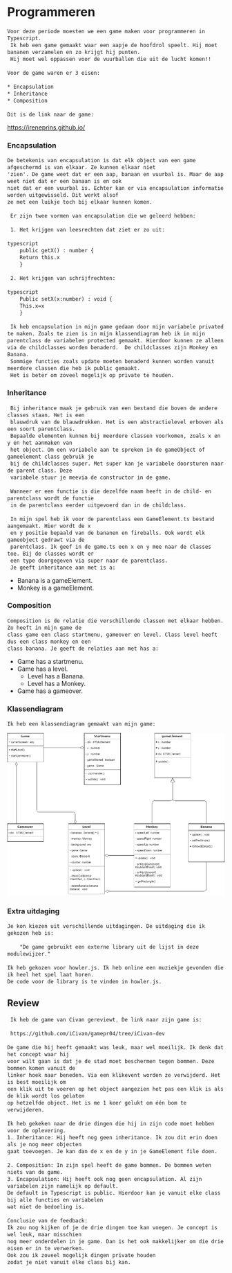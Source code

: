# Programmeren

    Voor deze periode moesten we een game maken voor programmeren in Typescript.
     Ik heb een game gemaakt waar een aapje de hoofdrol speelt. Hij moet bananen verzamelen en zo krijgt hij punten. 
     Hij moet wel oppassen voor de vuurballen die uit de lucht komen!!

    Voor de game waren er 3 eisen:

    * Encapsulation
    * Inheritance
    * Composition
    
    Dit is de link naar de game:
  https://ireneprins.github.io/

   ### Encapsulation

    De betekenis van encapsulation is dat elk object van een game afgeschermd is van elkaar. Ze kunnen elkaar niet
    'zien'. De game weet dat er een aap, banaan en vuurbal is. Maar de aap weet niet dat er een banaan is en ook 
    niet dat er een vuurbal is. Echter kan er via encapsulation informatie worden uitgewisseld. Dit werkt alsof 
    ze met een luikje toch bij elkaar kunnen komen.

     Er zijn twee vormen van encapsulation die we geleerd hebben:

     1. Het krijgen van leesrechten dat ziet er zo uit:

    typescript
        public getX() : number {
		Return this.x
        } 
        
     2. Het krijgen van schrijfrechten:

    typescript
        Public setX(x:number) : void {
        This.x=x
        } 

     Ik heb encapsulation in mijn game gedaan door mijn variabele privated te maken. Zoals te zien is in mijn klassendiagram heb ik in mijn parentclass de variabelen protected gemaakt. Hierdoor kunnen ze alleen via de childclasses worden benaderd.  De childclasses zijn Monkey en Banana.
     Sommige functies zoals update moeten benaderd kunnen worden vanuit meerdere classen die heb ik public gemaakt.
     Het is beter om zoveel mogelijk op private te houden. 

 ### Inheritance

     Bij inheritance maak je gebruik van een bestand die boven de andere classes staan. Het is een
     blauwdruk van de blauwdrukken. Het is een abstractielevel erboven als een soort parentclass. 
     Bepaalde elementen kunnen bij meerdere classen voorkomen, zoals x en y en het aanmaken van 
     het object. Om een variabele aan te spreken in de gameObject of gameelement class gebruik je 
     bij de childclasses super. Met super kan je variabele doorsturen naar de parent class. Deze 
     variabele stuur je meevia de constructor in de game.

     Wanneer er een functie is die dezelfde naam heeft in de child- en parentclass wordt de functie
     in de parentclass eerder uitgevoerd dan in de childclass.

     In mijn spel heb ik voor de parentclass een GameElement.ts bestand aangemaakt. Hier wordt de x 
     en y positie bepaald van de bananen en fireballs. Ook wordt elk gameobject gedrawt via de
     parentclass. Ik geef in de game.ts een x en y mee naar de classes toe. Bij de classes wordt er
     een type doorgegeven via super naar de parentclass.
     Je geeft inheritance aan met is a:

*   Banana is a gameElement.
*   Monkey is a gameElement.

### Composition

    Composition is de relatie die verschillende classen met elkaar hebben. Zo heeft in mijn game de
    class game een class startmenu, gameover en level. Class level heeft dus een class monkey en een
    class banana. Je geeft de relaties aan met has a:

*   Game has a startmenu. 
*   Game has a level.
    * Level has a Banana.
    * Level has a Monkey.
*   Game has a gameover.

### Klassendiagram

    Ik heb een klassendiagram gemaakt van mijn game:

![alt text](assets/classDiagram.png)

### Extra uitdaging

    Je kon kiezen uit verschillende uitdagingen. De uitdaging die ik gekozen heb is: 

        "De game gebruikt een externe library uit de lijst in deze modulewijzer."
    
    Ik heb gekozen voor howler.js. Ik heb online een muziekje gevonden die ik heel het spel laat horen.
    De code voor de library is te vinden in howler.js.

   ## Review

     Ik heb de game van Civan gereviewt. De link naar zijn game is:

     https://github.com/iCivan/gamepr04/tree/iCivan-dev

    De game die hij heeft gemaakt was leuk, maar wel moeilijk. Ik denk dat het concept waar hij 
    voor wilt gaan is dat je de stad moet beschermen tegen bommen. Deze bommen komen vanuit de
    linker hoek naar beneden. Via een klikevent worden ze verwijderd. Het is best moeilijk om 
    een klik uit te voeren op het object aangezien het pas een klik is als de klik wordt los gelaten
    op hetzelfde object. Het is me 1 keer gelukt om één bom te verwijderen.

    Ik heb gekeken naar de drie dingen die hij in zijn code moet hebben voor de oplevering.
    1. Inheritance: Hij heeft nog geen inheritance. Ik zou dit erin doen als je nog meer objecten
    gaat toevoegen. Je kan dan de x en de y in je GameElement file doen.

    2. Composition: In zijn spel heeft de game bommen. De bommen weten niets van de game.
    3. Encapsulation: Hij heeft ook nog geen encapsulation. Al zijn variabelen zijn namelijk op default.
    De default in Typescript is public. Hierdoor kan je vanuit elke class bij alle functies en variabelen
    wat niet de bedoeling is.

    Conclusie van de feedback:
    Ik zou nog kijken of je de drie dingen toe kan voegen. Je concept is wel leuk, maar misschien
    nog meer onderdelen in je game. Dan is het ook makkelijker om die drie eisen er in te verwerken. 
    Ook zou ik zoveel mogelijk dingen private houden 
    zodat je niet vanuit elke class bij kan.
